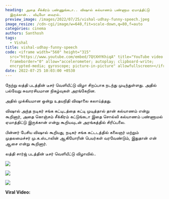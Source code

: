 ```yaml
---
heading: அதை சீக்கிரம் பண்ணுங்கடா.. விஷால் கல்யாணம் பண்ணாம ஏமாத்திட்டு
  இருக்கான்.. வீடியோ வைரல்.
preview_image: /images/2022/07/25/vishal-udhay-funny-speech.jpeg
image_resize: /cdn-cgi/image/w=640,fit=scale-down,q=80,f=auto
categories: cinema
authors: Santhosh
tags:
  - Vishal
title: vishal-udhay-funny-speech
code: <iframe width="560" height="315"
  src="https://www.youtube.com/embed/7QtXHYKhiqA" title="YouTube video player"
  frameborder="0" allow="accelerometer; autoplay; clipboard-write;
  encrypted-media; gyroscope; picture-in-picture" allowfullscreen></iframe>
date: 2022-07-25 10:03:00 +0530
---
```

நேற்று லத்தி படத்தின் டீசர் வெளியீட்டு விழா சிறப்பாக நடந்து முடிந்துள்ளது. அதில் பல்வேறு சுவாரசியமான நிகழ்வுகள் அரங்கேறின.

அதில் முக்கியமான ஒன்று உதயநிதி விஷாலை கலாய்த்தது. 

விஷால் அந்த நடிகர் சங்க கட்டிடத்தை கட்டி முடித்தால் தான் கல்யாணம் என்று கூறினார், அதை கொஞ்சம் சீக்கிரம் கட்டுங்கடா இதை சொல்லி கல்யாணம் பண்ணாமல் ஏமாத்திட்டு இருக்கான் என்று கூறியவுடன் அரங்கத்தில் சிரிப்பலை.

பின்னர் பேசிய விஷால் கூறியது, நடிகர் சங்க கட்டடத்தில் கலைஞர் மற்றும் முதலமைச்சர் மு.க.ஸ்டாலின் ஆகியோரின் பெயர்கள் வரவேண்டும், இதுதான் என் ஆசை என்று கூறினார். 

லத்தி சார்ஜ் படத்தின் டீசர் வெளியீட்டு விழாவில்..

![](/images/2022/07/25/udhay-vishal-laththi-charge-2.jpeg)

![](/images/2022/07/25/udhay-vishal-laththi-charge-1.jpeg)

![](/images/2022/07/25/udhay-vishal-laththi-charge.jpeg)

**Viral Video:**